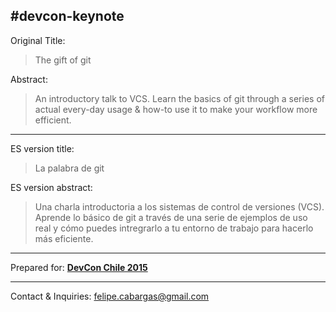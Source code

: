 #devcon-keynote
---

Original Title:

> The gift of git

Abstract:

> An introductory talk to VCS. Learn the basics of git through a series of actual every-day usage & how-to use it to make your workflow more efficient.

---
ES version title:

> La palabra de git

ES version abstract:

> Una charla introductoria a los sistemas de control de versiones (VCS). Aprende lo básico de git a través de una serie de ejemplos de uso real y cómo puedes intregrarlo a tu entorno de trabajo para hacerlo más eficiente. 

---
Prepared for: **[DevCon Chile 2015](http://devconchile.org)**

---
Contact & Inquiries: [felipe.cabargas@gmail.com](mailto:felipe.cabargas+Presentation@gmail.com)

